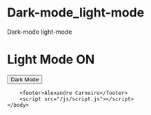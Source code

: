 # Dark-mode_light-mode
Dark-mode light-mode
<!DOCTYPE html>
<html lang="en">
	<head>
		<meta charset="UTF-8" />
		<meta http-equiv="X-UA-Compatible" content="IE=edge" />
		<meta name="viewport" content="width=device-width, initial-scale=1.0" />
		<link rel="stylesheet" href="/css/style.css" />
		<title>Dark mode and Light Mode</title>
	</head>
	<body>
		<main>
			<h1 id="page-title">Light Mode ON</h1>
			<button aria-label="selecionar-modo" id="mode-selector">Dark Mode</button>
		</main>

		<footer>Alexandre Carneiro</footer>
		<script src="/js/script.js"></script>
	</body>
</html>
